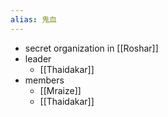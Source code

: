 ```yaml
---
alias: 鬼血
---
```


- secret organization in [[Roshar]]
- leader
	- [[Thaidakar]]
- members
	- [[Mraize]]
	- [[Thaidakar]]